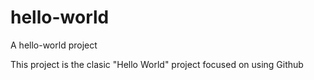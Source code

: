 # hello-world
A hello-world project

This project is the clasic "Hello World" project
focused on using Github

